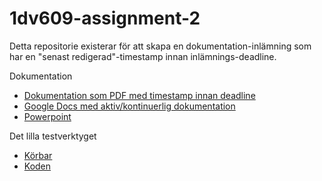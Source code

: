# 1dv609-assignment-2
Detta repositorie existerar för att skapa en dokumentation-inlämning som har en "senast redigerad"-timestamp innan inlämnings-deadline.

Dokumentation
- [Dokumentation som PDF med timestamp innan deadline](<1dv609 Uppgift 2.pdf>)
- [Google Docs med aktiv/kontinuerlig dokumentation](https://docs.google.com/document/d/1lUhDSA6sY9vUmORBNlmu9L_ZLibxO4EgjcyXX_Qym74/edit?usp=sharing)
- [Powerpoint](https://docs.google.com/presentation/d/1Q3KdBx6GbpCfHluAtri18TNYTzFNoDCv_vWvMNbauK4/edit?usp=sharing)

Det lilla testverktyget
- [Körbar](https://clever-mclean-62c64f.netlify.app/)
- [Koden](https://github.com/toastfairy/validatortoy)
